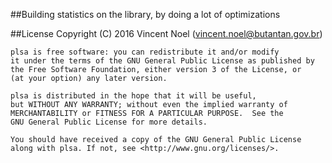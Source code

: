 ##Building statistics on the library, by doing a lot of optimizations

##License
	Copyright (C) 2016 Vincent Noel (vincent.noel@butantan.gov.br)

	plsa is free software: you can redistribute it and/or modify
	it under the terms of the GNU General Public License as published by
	the Free Software Foundation, either version 3 of the License, or
	(at your option) any later version.

	plsa is distributed in the hope that it will be useful,
	but WITHOUT ANY WARRANTY; without even the implied warranty of
	MERCHANTABILITY or FITNESS FOR A PARTICULAR PURPOSE.  See the
	GNU General Public License for more details.

	You should have received a copy of the GNU General Public License
	along with plsa. If not, see <http://www.gnu.org/licenses/>.

